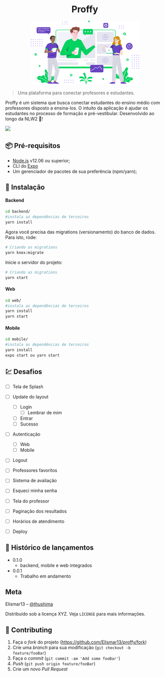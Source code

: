 <h1 align="center">
  Proffy
</h1>
<p align="center">
  <img src="./.github/landing.png">
</p>

> Uma plataforma para conectar profesores e estudantes.

Proffy é um sistema que busca conectar estudantes do ensino médio com professores disposto a ensina-los. O intuito da aplicação é ajudar os estudantes no processo de formação e pré-vestibular. Desenvolvido ao longo da NLW2 :rocket:!

![](../header.png)

## :package: Pré-requisitos

- [Node.js](https://nodejs.org/en/) v12.06 ou superior;
- CLI do [Expo](https://docs.expo.io/)
- Um gerenciador de pacotes de sua preferência (npm/yarn);

## :rocket: Instalação
#### Backend 

```sh
cd backend/
#instala as dependências de terceiros
yarn install 
```

Agora você precisa das migrations (versionamento) do banco de dados. 
Para isto, rode:
```sh
# Criando as migrations
yarn knex:migrate
```

Inicie o servidor do projeto:
```sh
# Criando as migrations
yarn start
```
#### Web

```sh
cd web/
#instala as dependências de terceiros
yarn install
yarn start
```

#### Mobile

```sh
cd mobile/
#instala as dependências de terceiros
yarn install
expo start ou yarn start
```


## :chart: Desafios


- [ ] Tela de Splash
- [ ] Update do layout
    - [ ] Login
        - [ ] Lembrar de mim
    - [ ] Entrar
    - [ ] Sucesso
- [ ] Autenticação
    - [ ] Web
    - [ ] Mobile
- [ ] Logout
- [ ] Professores favoritos
- [ ] Sistema de avaliação
- [ ] Esqueci minha senha
- [ ] Tela do professor
- [ ] Paginação dos resultados
- [ ] Horários de atendimento
- [ ] Deploy


## :tada: Histórico de lançamentos

* 0.1.0
    * backend, mobile e web integrados
* 0.0.1
    * Trabalho em andamento

## Meta

Elismar13 – [@thushima](https://twitter.com/)

Distribuído sob a licença XYZ. Veja `LICENSE` para mais informações.


## :rocket: Contributing

1. Faça o _fork_ do projeto (<https://github.com/Elismar13/proffy/fork>)
2. Crie uma _branch_ para sua modificação (`git checkout -b feature/fooBar`)
3. Faça o _commit_ (`git commit -am 'Add some fooBar'`)
4. _Push_ (`git push origin feature/fooBar`)
5. Crie um novo _Pull Request_

